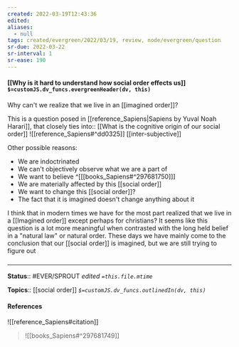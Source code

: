 ```yaml
---
created: 2022-03-19T12:43:36 
edited: 
aliases:
  - null
tags: created/evergreen/2022/03/19, review, node/evergreen/question
sr-due: 2022-03-22
sr-interval: 1
sr-ease: 190
---
```


#### [[Why is it hard to understand how social order effects us]] `$=customJS.dv_funcs.evergreenHeader(dv, this)`

Why can't we realize that we live in an [[imagined order]]?

This is a question posed in [[reference_Sapiens|Sapiens by Yuval Noah Harari]], that closely 
ties into:: [[What is the cognitive origin of our social order]]
![[reference_Sapiens#^dd0325]]
[[inter-subjective]]

Other possible reasons:
- We are indoctrinated
- We can't objectively observe what we are a part of
- We want to believe ^[[[books_Sapiens#^297681750]]]
- We are materially affected by this [[social order]]
- We want to change this [[social order]]?
- The fact that it is imagined doesn't change anything about it

I think that in modern times we have for the most part realized that we live in a [[Imagined order]] except perhaps for christians? It seems like this question is a lot more meaningful when contrasted with the long held belief in a "natural law" or natural order. These days we have mainly come to the conclusion that our [[social order]] is imagined, but we are still trying to figure out 

### <hr class="footnote"/>

**Status**:: #EVER/SPROUT
*edited `=this.file.mtime`*

**Topics**:: [[social order]]
*`$=customJS.dv_funcs.outlinedIn(dv, this)`*

#### References

![[reference_Sapiens#citation]]

> ![[books_Sapiens#^297681749]]

